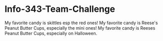 # Info-343-Team-Challenge

My favorite candy is skittles esp the red ones!
My favorite candy is Reese's Peanut Butter Cups, especially the mini ones!
My favorite candy is Reeses Peanut Butter Cups, especially on Halloween.

